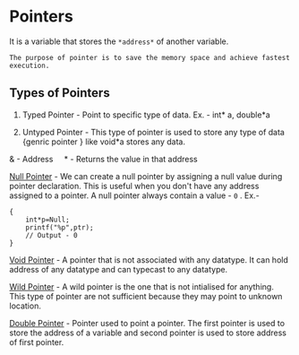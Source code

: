 # Pointers

It is a variable that stores the `*address*` of another variable. 

`The purpose of pointer is to save the memory space and achieve fastest execution.`
## Types of Pointers
1. Typed Pointer - Point to specific type of data. Ex. - int* a, double*a

2. Untyped Pointer - This type of pointer is used to store any type of data {genric pointer } like void*a stores any data.

& - Address &nbsp; &nbsp; * - Returns the value in that address

<u>Null Pointer</u> - We can create a null pointer by assigning a null value during pointer declaration. This is useful when you don't have any address assigned to a pointer. A null pointer always contain a value - `0` .
Ex.- 
```
{
    int*p=Null;
    printf("%p",ptr);
    // Output - 0
}
```
<u>Void Pointer</u> - A pointer that is not associated with any datatype. It can hold address of any datatype and can typecast to any datatype.

<u>Wild Pointer</u> - A wild pointer is the one that is not intialised for anything. This type of pointer are not sufficient because they may point to unknown location.

<u>Double Pointer</u> - Pointer used to point a pointer. The first pointer is used to store the address of a variable and second pointer is used to store address of first pointer.
